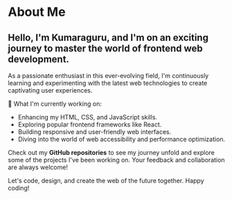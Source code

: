 # About Me

## Hello, I'm Kumaraguru, and I'm on an exciting journey to master the world of frontend web development.

As a passionate enthusiast in this ever-evolving field, I'm continuously learning and experimenting with the latest web technologies to create captivating user experiences.

🌟 What I'm currently working on:
- Enhancing my HTML, CSS, and JavaScript skills.
- Exploring popular frontend frameworks like React.
- Building responsive and user-friendly web interfaces.
- Diving into the world of web accessibility and performance optimization.



Check out my **GitHub repositories** to see my journey unfold and explore some of the projects I've been working on. Your feedback and collaboration are always welcome!

Let's code, design, and create the web of the future together. Happy coding! 
